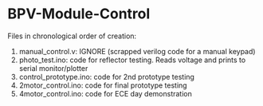 # BPV-Module-Control

Files in chronological order of creation:
1. manual_control.v: IGNORE (scrapped verilog code for a manual keypad)
2. photo_test.ino: code for reflector testing. Reads voltage and prints to serial monitor/plotter
3. control_prototype.ino: code for 2nd prototype testing
4. 2motor_control.ino: code for final prototype testing
5. 4motor_control.ino: code for ECE day demonstration
